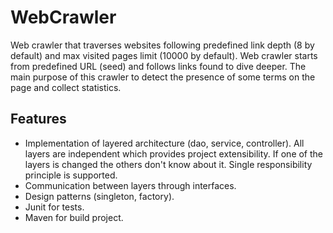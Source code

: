 # WebCrawler
Web crawler that traverses websites following predefined link depth (8 by default) and max visited pages limit (10000 by default). Web crawler starts from predefined URL (seed) and follows links found to dive deeper. The main purpose of this crawler to detect the presence of some terms on the page and collect statistics.

## Features
- Implementation of layered architecture (dao, service, controller). All layers are independent which provides project extensibility. If one of the layers is changed the others don't know about it. Single responsibility principle is supported.
- Communication between layers through interfaces.
- Design patterns (singleton, factory).
- Junit for tests.
- Maven for build project.

